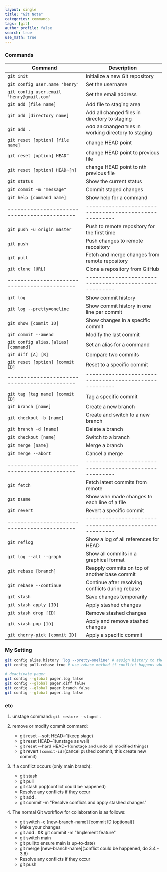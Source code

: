```yaml
---
layout: single
title: "Git Note"
categories: commands
tags: [git]
author_profile: false
search: true
use_math: true
---
```


### Commands

| **Command**                                 | **Description**                                       |
| ------------------------------------------- | ----------------------------------------------------- |
| `git init`                                  | Initialize a new Git repository                       |
| `git config user.name 'henry'`              | Set the username                                      |
| `git config user.email 'henry@gmail.com'`   | Set the email address                                 |
| `git add [file name]`                       | Add file to staging area                              |
| `git add [directory name]`                  | Add all changed files in directory to staging         |
| `git add .`                                 | Add all changed files in working directory to staging |
| `git reset [option] [file name]`            | change HEAD point                                     |
| `git reset [option] HEAD^`                  | change HEAD point to previous file                    |
| `git reset [option] HEAD~[n]`               | change HEAD point to nth previous file                |
| `git status`                                | Show the current status                               |
| `git commit -m "message"`                   | Commit staged changes                                 |
| `git help [command name]`                   | Show help for a command                               |
| ------------------------------------------- | ----------------------------------------------------- |
| `git push -u origin master`                 | Push to remote repository for the first time          |
| `git push`                                  | Push changes to remote repository                     |
| `git pull`                                  | Fetch and merge changes from remote repository        |
| `git clone [URL]`                           | Clone a repository from GitHub                        |
| ------------------------------------------- | ----------------------------------------------------- |
| `git log`                                   | Show commit history                                   |
| `git log --pretty=oneline`                  | Show commit history in one line per commit            |
| `git show [commit ID]`                      | Show changes in a specific commit                     |
| `git commit --amend`                        | Modify the last commit                                |
| `git config alias.[alias] [command]`        | Set an alias for a command                            |
| `git diff [A] [B]`                          | Compare two commits                                   |
| `git reset [option] [commit ID]`            | Reset to a specific commit                            |
| ------------------------------------------- | ----------------------------------------------------- |
| `git tag [tag name] [commit ID]`            | Tag a specific commit                                 |
| `git branch [name]`                         | Create a new branch                                   |
| `git checkout -b [name]`                    | Create and switch to a new branch                     |
| `git branch -d [name]`                      | Delete a branch                                       |
| `git checkout [name]`                       | Switch to a branch                                    |
| `git merge [name]`                          | Merge a branch                                        |
| `git merge --abort`                         | Cancel a merge                                        |
| ------------------------------------------- | ----------------------------------------------------- |
| `git fetch`                                 | Fetch latest commits from remote                      |
| `git blame`                                 | Show who made changes to each line of a file          |
| `git revert`                                | Revert a specific commit                              |
| ------------------------------------------- | ----------------------------------------------------- |
| `git reflog`                                | Show a log of all references for HEAD                 |
| `git log --all --graph`                     | Show all commits in a graphical format                |
| `git rebase [branch]`                       | Reapply commits on top of another base commit         |
| `git rebase --continue`                     | Continue after resolving conflicts during rebase      |
| `git stash`                                 | Save changes temporarily                              |
| `git stash apply [ID]`                      | Apply stashed changes                                 |
| `git stash drop [ID]`                       | Remove stashed changes                                |
| `git stash pop [ID]`                        | Apply and remove stashed changes                      |
| `git cherry-pick [commit ID]`               | Apply a specific commit                               |

### My Setting

```zsh
git config alias.history 'log --pretty=oneline' # assign history to the command
git config pull.rebase true # use rebase method if conflict happens when pull

# deactivate pager
git config --global pager.log false
git config --global pager.diff false
git config --global pager.branch false
git config --global pager.tag false
```

### etc
1. unstage command: `git restore --staged .`

2. remove or modify commit command: 
   - git reset --soft HEAD~1(keep stage)
   - git reset HEAD~1(unstage as well)
   - git reset --hard HEAD~1(unstage and undo all modified things)
   - git revert `[commit-id]`(cancel pushed commit, this create new commit)

3. If a conflict occurs (only main branch):

   - git stash
   - git pull
   - git stash pop(conflict could be happened)
   - Resolve any conflicts if they occur
   - git add .
   - git commit -m "Resolve conflicts and apply stashed changes"

4. The normal Git workflow for collaboration is as follows:

   - git switch -c [new-branch-name] [commit ID (optional)]
   - Make your changes
   - git add . && git commit -m "Implement feature"
   - git switch main
   - git pull(to ensure main is up-to-date)
   - git merge [new-branch-name](conflict could be happened, do 3.4 - 3.6)
   - Resolve any conflicts if they occur
   - git push
